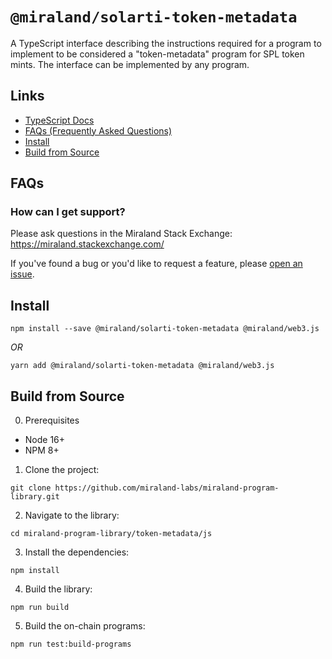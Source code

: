# `@miraland/solarti-token-metadata`

A TypeScript interface describing the instructions required for a program to implement to be considered a "token-metadata" program for SPL token mints. The interface can be implemented by any program.

## Links

- [TypeScript Docs](https://miraland-labs.github.io/miraland-program-library/token-metadata/js/)
- [FAQs (Frequently Asked Questions)](#faqs)
- [Install](#install)
- [Build from Source](#build-from-source)

## FAQs

### How can I get support?

Please ask questions in the Miraland Stack Exchange: https://miraland.stackexchange.com/

If you've found a bug or you'd like to request a feature, please
[open an issue](https://github.com/miraland-labs/miraland-program-library/issues/new).

## Install

```shell
npm install --save @miraland/solarti-token-metadata @miraland/web3.js
```
_OR_
```shell
yarn add @miraland/solarti-token-metadata @miraland/web3.js
```

## Build from Source

0. Prerequisites

* Node 16+
* NPM 8+

1. Clone the project:
```shell
git clone https://github.com/miraland-labs/miraland-program-library.git
```

2. Navigate to the library:
```shell
cd miraland-program-library/token-metadata/js
```

3. Install the dependencies:
```shell
npm install
```

4. Build the library:
```shell
npm run build
```

5. Build the on-chain programs:
```shell
npm run test:build-programs
```
